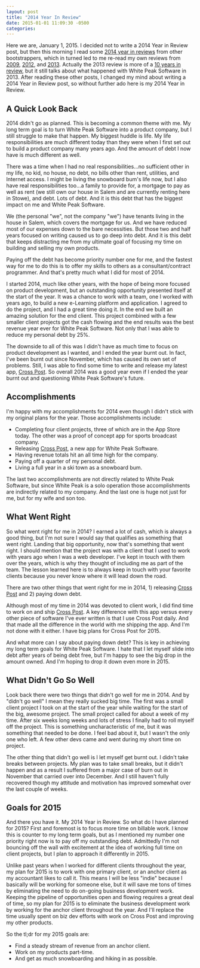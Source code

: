 ```yaml
---
layout: post
title: "2014 Year In Review"
date: 2015-01-01 11:09:30 -0500
categories: 
---
```

Here we are, January 1, 2015. I decided not to write a 2014 Year in Review post, but then this morning I read some [2014 year in reviews][reviews] from other bootstrappers, which in turned led to me re-read my own reviews from [2009][2009], [2012][2012], and [2013][2013]. Actually the 2013 review is more of a [10 years in review][2013], but it still talks about what happened with White Peak Software in 2013. After reading these other posts, I changed my mind about writing a 2014 Year in Review post, so without further ado here is my 2014 Year in Review.

## A Quick Look Back

2014 didn't go as planned. This is becoming a common theme with me. My long term goal is to turn White Peak Software into a product company, but I still struggle to make that happen. My biggest huddle is life. My life responsibilities are much different today than they were when I first set out to build a product company many years ago. And the amount of debt I now have is much different as well.

There was a time when I had no real responsibilities...no sufficient other in my life, no kid, no house, no debt, no bills other than rent, utilities, and Internet access. I might be living the snowboard bum's life now, but I also have real responsibilities too...a family to provide for, a mortgage to pay as well as rent (we still own our house in Salem and are currently renting here in Stowe), and debt. Lots of debt. And it is this debt that has the biggest impact on me and White Peak Software. 

We (the personal "we", not the company "we") have tenants living in the house in Salem, which covers the mortgage for us. And we have reduced most of our expenses down to the bare necessities. But those two and half years focused on writing caused us to go deep into debt. And it is this debt that keeps distracting me from my ultimate goal of focusing my time on building and selling my own products.

Paying off the debt has become priority number one for me, and the fastest way for me to do this is to offer my skills to others as a consultant/contract programmer. And that's pretty much what I did for most of 2014. 

I started 2014, much like other years, with the hope of being more focused on product development, but an outstanding opportunity presented itself at the start of the year. It was a chance to work with a team, one I worked with years ago, to build a new e-Learning platform and application. I agreed to do the project, and I had a great time doing it. In the end we built an amazing solution for the end client. This project combined with a few smaller client projects got the cash flowing and the end results was the best revenue year ever for White Peak Software. Not only that I was able to reduce my personal debt by 25%. 

The downside to all of this was I didn't have as much time to focus on product development as I wanted, and I ended the year burnt out. In fact, I've been burnt out since November, which has caused its own set of problems. Still, I was able to find some time to write and release my latest app, [Cross Post][crosspost]. So overall 2014 was a good year even if I ended the year burnt out and questioning White Peak Software's future.

## Accomplishments

I'm happy with my accomplishments for 2014 even though I didn't stick with my original plans for the year. Those accomplishments include:

- Completing four client projects, three of which are in the App Store today. The other was a proof of concept app for sports broadcast company.
- Releasing [Cross Post][crosspost], a new app for White Peak Software.
- Having revenue totals hit an all time high for the company.
- Paying off a quarter of my personal debt.
- Living a full year in a ski town as a snowboard bum.

The last two accomplishments are not directly related to White Peak Software, but since White Peak is a solo operation those accomplishments are indirectly related to my company. And the last one is huge not just for me, but for my wife and son too. 

## What Went Right

So what went right for me in 2014? I earned a lot of cash, which is always a good thing, but I'm not sure I would say that qualifies as something that went right. Landing that big opportunity, now that's something that went right. I should mention that the project was with a client that I used to work with years ago when I was a web developer. I've kept in touch with them over the years, which is why they thought of including me as part of the team. The lesson learned here is to always keep in touch with your favorite clients because you never know where it will lead down the road.

There are two other things that went right for me in 2014, 1) releasing [Cross Post][crosspost] and 2) paying down debt.

Although most of my time in 2014 was devoted to client work, I did find time to work on and ship [Cross Post][crosspost]. A key difference with this app versus every other piece of software I've ever written is that I use Cross Post daily. And that made all the difference in the world with me shipping the app. And I'm not done with it either. I have big plans for Cross Post for 2015.

And what more can I say about paying down debt? This is key in achieving my long term goals for White Peak Software. I hate that I let myself slide into debt after years of being debt free, but I'm happy to see the big drop in the amount owned. And I'm hoping to drop it down even more in 2015.

## What Didn't Go So Well

Look back there were two things that didn't go well for me in 2014. And by "didn't go well" I mean they really sucked big time. The first was a small client project I took on at the start of the year while waiting for the start of the big, awesome project. The small project called for about a week of my time. After six weeks long weeks and lots of stress I finally had to roll myself off the project. This is something uncharacteristic of me, but it was something that needed to be done. I feel bad about it, but I wasn't the only one who left. A few other devs came and went during my short time on project.

The other thing that didn't go well is I let myself get burnt out. I didn't take breaks between projects. My plan was to take small breaks, but it didn't happen and as a result I suffered from a major case of burn out in November that carried over into December. And I still haven't fully recovered though my attitude and motivation has improved somewhat over the last couple of weeks.

## Goals for 2015

And there you have it. My 2014 Year in Review. So what do I have planned for 2015? First and foremost is to focus more time on billable work. I know this is counter to my long term goals, but as I mentioned my number one priority right now is to pay off my outstanding debt. Admittedly I'm not bouncing off the wall with excitement at the idea of working full time on client projects, but I plan to approach it differently in 2015.

Unlike past years when I worked for different clients throughout the year, my plan for 2015 is to work with one primary client, or an anchor client as my accountant likes to call it. This means I will be less "indie" because I basically will be working for someone else, but it will save me tons of times by eliminating the need to do on-going business development work. Keeping the pipeline of opportunities open and flowing requires a great deal of time, so my plan for 2015 is to eliminate the business development work by working for the anchor client throughout the year. And I'll replace the time usually spent on biz dev efforts with work on Cross Post and improving my other products.

So the tl;dr for my 2015 goals are: 

- Find a steady stream of revenue from an anchor client.
- Work on my products part-time.
- And get as much snowboarding and hiking in as possible.


[reviews]: http://www.startupclarity.com/blog/bootstrappers-2014-year-review
[2009]: http://blog.whitepeaksoftware.com/2009/12/30/white-peak-software-year-in-review-2009/
[2012]: http://blog.whitepeaksoftware.com/2012/12/29/year-in-review/
[2013]: http://blog.whitepeaksoftware.com/2013/11/27/woohoo-white-peak-software-is-10-years-old/
[crosspost]: http://www.whitepeaksoftware.com/cross-post
